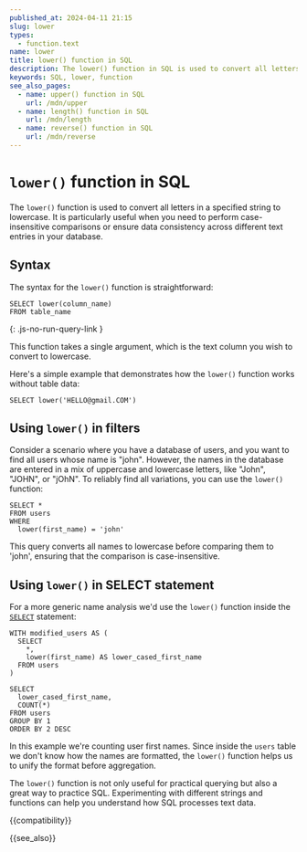 ```yaml
---
published_at: 2024-04-11 21:15
slug: lower
types:
  - function.text
name: lower
title: lower() function in SQL
description: The lower() function in SQL is used to convert all letters in a specified string to lowercase.
keywords: SQL, lower, function
see_also_pages:
  - name: upper() function in SQL
    url: /mdn/upper
  - name: length() function in SQL
    url: /mdn/length
  - name: reverse() function in SQL
    url: /mdn/reverse
---
```


# `lower()` function in SQL

The `lower()` function is used to convert all letters in a specified string to lowercase. It is particularly useful when you need to perform case-insensitive comparisons or ensure data consistency across different text entries in your database.

## Syntax

The syntax for the `lower()` function is straightforward:

~~~pgsql
SELECT lower(column_name)
FROM table_name
~~~
{: .js-no-run-query-link }

This function takes a single argument, which is the text column you wish to convert to lowercase.

Here's a simple example that demonstrates how the `lower()` function works without table data:

~~~pgsql
SELECT lower('HELLO@gmail.COM')
~~~

## Using `lower()` in filters

Consider a scenario where you have a database of users, and you want to find all users whose name is "john". However, the names in the database are entered in a mix of uppercase and lowercase letters, like "John", "JOHN", or "jOhN". To reliably find all variations, you can use the `lower()` function:

~~~pgsql
SELECT *
FROM users
WHERE
  lower(first_name) = 'john'
~~~

This query converts all names to lowercase before comparing them to 'john', ensuring that the comparison is case-insensitive.

## Using `lower()` in SELECT statement

For a more generic name analysis we'd use the `lower()` function inside the [`SELECT`](/mdn/select) statement:

~~~pgsql
WITH modified_users AS (
  SELECT
    *,
    lower(first_name) AS lower_cased_first_name
  FROM users
)

SELECT
  lower_cased_first_name,
  COUNT(*)
FROM users
GROUP BY 1
ORDER BY 2 DESC
~~~

In this example we're counting user first names. Since inside the `users` table we don't know how the names are formatted, the `lower()` function helps us to unify the format before aggregation.

The `lower()` function is not only useful for practical querying but also a great way to practice SQL. Experimenting with different strings and functions can help you understand how SQL processes text data.

{{compatibility}}

{{see_also}}
